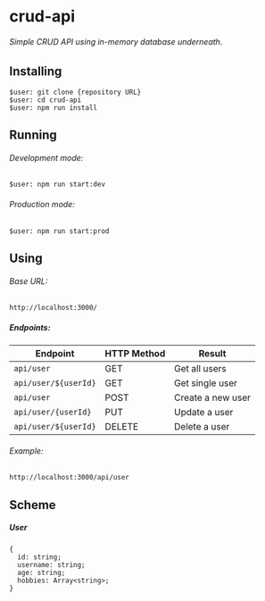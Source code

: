 # crud-api

###### Simple CRUD API using in-memory database underneath.

## Installing

```
$user: git clone {repository URL}
$user: cd crud-api
$user: npm run install
```

## Running

###### Development mode:

`$user: npm run start:dev`

###### Production mode:

`$user: npm run start:prod`

## Using

###### Base URL:

`http://localhost:3000/`

##### Endpoints:

| Endpoint             | HTTP Method | Result            |
| -------------------- | ----------- | ----------------- |
| `api/user`           | GET         | Get all users     |
| `api/user/${userId}` | GET         | Get single user   |
| `api/user`           | POST        | Create a new user |
| `api/user/{userId}`  | PUT         | Update a user     |
| `api/user/${userId}` | DELETE      | Delete a user     |

###### Example:

`http://localhost:3000/api/user`

## Scheme

##### User

```
{
  id: string;
  username: string;
  age: string;
  hobbies: Array<string>;
}
```
